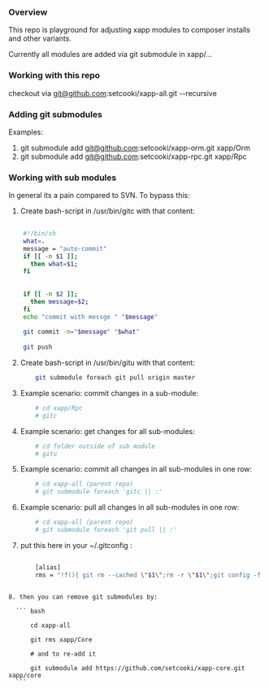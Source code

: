 ### Overview

This repo is playground for adjusting xapp modules to composer installs and other variants. 

Currently all modules are added via git submodule in xapp/...


### Working with this repo

checkout via git@github.com:setcooki/xapp-all.git --recursive

### Adding git submodules 

Examples:
 
 1. git submodule add git@github.com:setcooki/xapp-orm.git xapp/Orm
 2. git submodule add git@github.com:setcooki/xapp-rpc.git xapp/Rpc
 
### Working with sub modules 

In general its a pain compared to SVN. To bypass this:
 
1. Create bash-script in /usr/bin/gitc with that content:
  
``` bash 
    
    #!/bin/sh
    what=.
    message = "auto-commit"
    if [[ -n $1 ]];
      then what=$1;
    fi
    
    
    if [[ -n $2 ]];
      then message=$2;
    fi
    echo "commit with messge " "$message"
    
    git commit -m="$message" "$what"
    
    git push
```
  
2. Create bash-script in /usr/bin/gitu with that content:
  
    ``` bash 
        git submodule foreach git pull origin master
    ```
  
3. Example scenario: commit changes in a sub-module:
  
    ``` bash
        # cd xapp/Rpc
        # gitc
    ```
  
4. Example scenario: get changes for all sub-modules:
  
    ``` bash
        # cd folder outside of sub module 
        # gitu
    ```
    
5. Example scenario: commit all changes in all sub-modules in one row:
  
    ``` bash
        # cd xapp-all (parent repo) 
        # git submodule foreach 'gitc || :'
    ```
  
6. Example scenario: pull all changes in all sub-modules in one row:
    
    ``` bash
        # cd xapp-all (parent repo) 
        # git submodule foreach 'git pull || :'
    ```
  
7. put this here in your ~/.gitconfig :
  
    ``` bash
    
        [alias]
        rms = "!f(){ git rm --cached \"$1\";rm -r \"$1\";git config -f .gitmodules --remove-section \"submodule.$1\";git config -f .git/config --remove-section \"submodule.$1\";git add .gitmodules; }; f"  
  ```
   
8. then you can remove git submodules by:
 
    ``` bash
    
        cd xapp-all
    
        git rms xapp/Core
    
        # and to re-add it 
    
        git submodule add https://github.com/setcooki/xapp-core.git xapp/core    
    ```
       
        
  

